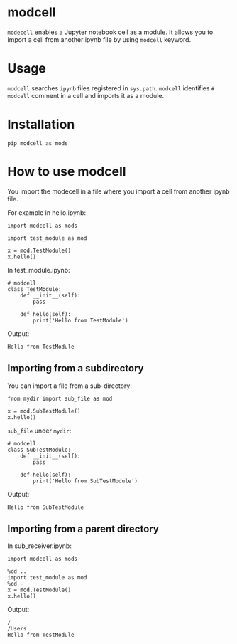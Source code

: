 # modcell

`modecell` enables a Jupyter notebook cell as a module. It allows you to import a cell from another ipynb file by using `modcell` keyword.

# Usage

`modcell` searches `ipynb` files registered in `sys.path`. `modcell` identifies `# modcell` comment in a cell and imports it as a module.

# Installation

```
pip modcell as mods
```

# How to use modcell


You import the modecell in a file where you import a cell from another ipynb file.

For example in hello.ipynb:

```
import modcell as mods

import test_module as mod

x = mod.TestModule()
x.hello()
```

In test_module.ipynb:

```
# modcell
class TestModule:
    def __init__(self):
        pass

    def hello(self):
        print('Hello from TestModule')
```

Output:

```
Hello from TestModule
```

## Importing from a subdirectory

You can import a file from a sub-directory:

```
from mydir import sub_file as mod

x = mod.SubTestModule()
x.hello()
```

`sub_file` under `mydir`:

```
# modcell
class SubTestModule:
    def __init__(self):
        pass

    def hello(self):
        print('Hello from SubTestModule')
```

Output:

```
Hello from SubTestModule
```

## Importing from a parent directory

In sub_receiver.ipynb:

```
import modcell as mods

%cd ..
import test_module as mod
%cd -
x = mod.TestModule()
x.hello()
```

Output:

```
/
/Users
Hello from TestModule
```